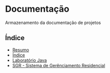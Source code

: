 # Documentação
Armazenamento da documentação de projetos

## Índice

<!--ts-->
   * [Resumo](#Documentação)  
   * [Índice](#Índice)  
   * [Laboratório Java](https://github.com/igorjuancc/documentacao/tree/main/LaboratorioJava)
   * [SGR - Sistema de Gerênciamento Residencial](https://github.com/igorjuancc/documentacao/tree/main/SGR)     
<!--te-->
